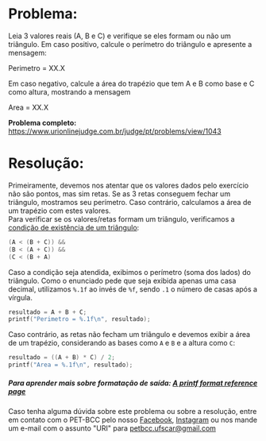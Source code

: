 # Problema:

Leia 3 valores reais (A, B e C) e verifique se eles formam ou não um triângulo. Em caso positivo, calcule o perímetro do triângulo e apresente a mensagem:

Perimetro = XX.X

Em caso negativo, calcule a área do trapézio que tem A e B como base e C como altura, mostrando a mensagem

Area = XX.X

**Problema completo:** https://www.urionlinejudge.com.br/judge/pt/problems/view/1043

# Resolução:

Primeiramente, devemos nos atentar que os valores dados pelo exercício não são pontos, mas sim retas. Se as 3 retas conseguem fechar um triângulo, mostramos seu perímetro. Caso contrário, calculamos a área de um trapézio com estes valores.  
Para verificar se os valores/retas formam um triângulo, verificamos a [condição de existência de um triângulo](https://mundoeducacao.bol.uol.com.br/matematica/condicao-existencia-um-triangulo.htm):

```c
(A < (B + C)) &&
(B < (A + C)) &&
(C < (B + A)
```

Caso a condição seja atendida, exibimos o perímetro (soma dos lados) do triângulo. Como o enunciado pede que seja exibida apenas uma casa decimal, utilizamos `%.1f` ao invés de `%f`, sendo `.1` o número de casas após a vírgula.

```c
resultado = A + B + C;
printf("Perimetro = %.1f\n", resultado);
```

Caso contrário, as retas não fecham um triângulo e devemos exibir a área de um trapézio, considerando as bases como `A` e `B` e a altura como `C`:

```c
resultado = ((A + B) * C) / 2;
printf("Area = %.1f\n", resultado);
```

##### Para aprender mais sobre formatação de saída: [A printf format reference page](https://alvinalexander.com/programming/printf-format-cheat-sheet/)

Caso tenha alguma dúvida sobre este problema ou sobre a resolução, entre em contato com o PET-BCC pelo nosso [Facebook](https://www.facebook.com/petbcc/),
[Instagram](https://www.instagram.com/petbcc.ufscar/)
ou nos mande um e-mail com o assunto "URI" para  petbcc.ufscar@gmail.com